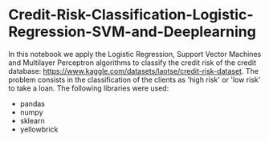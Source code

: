 # Credit-Risk-Classification-Logistic-Regression-SVM-and-Deeplearning
In this notebook we apply the Logistic Regression, Support Vector Machines and Multilayer Perceptron algorithms to classify the credit risk of the credit database: https://www.kaggle.com/datasets/laotse/credit-risk-dataset. The problem consists in the classification of the clients as 'high risk' or 'low risk' to take a loan. The following libraries were used:
- pandas
- numpy
- sklearn
- yellowbrick
